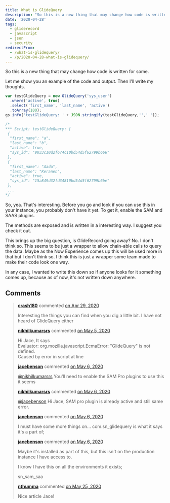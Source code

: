 ```yaml
---
title: What is GlideQuery
description: "So this is a new thing that may change how code is written for some.\r\n\r\nLet me show you an example of the code and output. Then I'll write my thoughts.\r\n\r\n\r\n..."
date: '2020-04-28'
tags:
  - gliderecord
  - javascript
  - json
  - security
redirectFrom:
  - /what-is-glidequery/
  - /p/2020-04-28-what-is-glidequery/
---
```


<!--StartFragment-->

So this is a new thing that may change how code is written for some.

Let me show you an example of the code and output. Then I'll write my thoughts.

<!--EndFragment-->

<!--StartFragment-->

```javascript
var testGlideQuery = new GlideQuery('sys_user')
  .where('active', true)
  .select('first_name', 'last_name', 'active')
  .toArray(100);
gs.info('testGlideQuery: ' + JSON.stringify(testGlideQuery,'',' '));

/*
*** Script: testGlideQuery: [
 {
  "first_name": "a",
  "last_name": "b",
  "active": true,
  "sys_id": "9033c10d2f674c10bd54d5f62799b666"
 },
 {
  "first_name": "Aada",
  "last_name": "Keranen",
  "active": true,
  "sys_id": "15a849d32fd34810bd54d5f62799b6be"
 },
 ...
*/
```

<!--EndFragment-->

<!--StartFragment-->

So, yea. That's interesting. Before you go and look if you can use this in your instance, you probably don't have it yet. To get it, enable the SAM and SAAS plugins.

The methods are exposed and is written in a interesting way. I suggest you check it out.

This brings up the big question, is GlideRecord going away? No. I don't think so. This seems to be just a wrapper to allow chain-able calls to query the data. Maybe as the Now Experience comes up this will be used more in that but I don't think so. I think this is just a wrapper some team made to make their code look one way.

In any case, I wanted to write this down so if anyone looks for it something comes up, because as of now, it's not written down anywhere.

<!--EndFragment-->

## Comments

> **[crash180](https://github.com/crash180)** commented [on Apr 29, 2020](https://github.com/jacebenson/jace.pro/issues/179#issuecomment-621436055)
>
> Interesting the things you can find when you dig a little bit. I have not heard of GlideQuery either
>
> **[nikhilkumarsrs](https://github.com/nikhilkumarsrs)** commented [on May 5, 2020](https://github.com/jacebenson/jace.pro/issues/179#issuecomment-623983081)
>
> Hi Jace, It says\
> Evaluator: org.mozilla.javascript.EcmaError: "GlideQuery" is not defined.\
> Caused by error in script at line 
>
> **[jacebenson](https://github.com/jacebenson)** commented [on May 6, 2020](https://github.com/jacebenson/jace.pro/issues/179#issuecomment-624658335)
>
> [@nikhilkumarsrs](https://github.com/nikhilkumarsrs) You'll need to enable the SAM Pro plugins to use this it seems
>
> **[nikhilkumarsrs](https://github.com/nikhilkumarsrs)** commented [on May 6, 2020](https://github.com/jacebenson/jace.pro/issues/179#issuecomment-624748568)
>
> [@jacebenson](https://github.com/jacebenson) Hi Jace, SAM pro plugin is already active and still same error.
>
> **[jacebenson](https://github.com/jacebenson)** commented [on May 6, 2020](https://github.com/jacebenson/jace.pro/issues/179#issuecomment-624893272)
>
> I must have some more things on... com.sn_glidequery is what it says it's a part of;
>
> [<!-- External image: ![image](https://user-images.githubusercontent.com/638764/81228723-2e2fef00-8fb4-11ea-87b2-c843c78fdc82.png) -->](https://user-images.githubusercontent.com/638764/81228723-2e2fef00-8fb4-11ea-87b2-c843c78fdc82.png)
>
> **[jacebenson](https://github.com/jacebenson)** commented [on May 6, 2020](https://github.com/jacebenson/jace.pro/issues/179#issuecomment-624894680)
>
> Maybe it's installed as part of this, but this isn't on the production instance I have access to.\
> [<!-- External image: ![image](https://user-images.githubusercontent.com/638764/81228899-823ad380-8fb4-11ea-9dcb-26a39e7cf15a.png) -->](https://user-images.githubusercontent.com/638764/81228899-823ad380-8fb4-11ea-9dcb-26a39e7cf15a.png)
>
> I know I have this on all the environments it exists;\
> [<!-- External image: ![image](https://user-images.githubusercontent.com/638764/81228944-a26a9280-8fb4-11ea-8245-64f6e2f56595.png) -->](https://user-images.githubusercontent.com/638764/81228944-a26a9280-8fb4-11ea-8245-64f6e2f56595.png)
>
> sn_sam_saa
>
> **[nthumma](https://github.com/nthumma)** commented [on May 25, 2020](https://github.com/jacebenson/jace.pro/issues/179#issuecomment-633751111)
>
> Nice article Jace!
